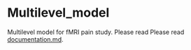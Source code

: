 # Multilevel_model
Multilevel model for fMRI pain study.
Please read Please read [documentation.md](Multilevel_model/documentation.md).
